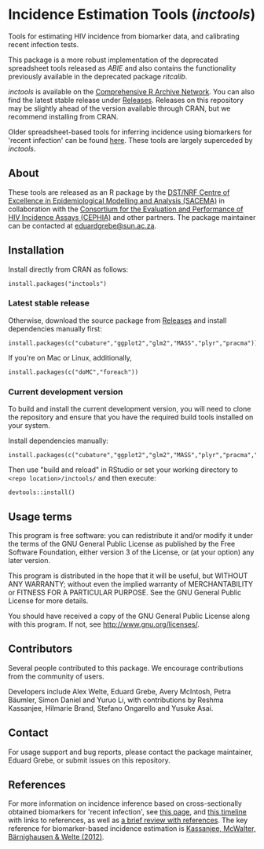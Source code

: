 # Incidence Estimation Tools (*inctools*)

Tools for estimating HIV incidence from biomarker data, and calibrating recent infection tests.

This package is a more robust implementation of the deprecated spreadsheet tools released as *ABIE* and also contains the functionality previously available in the deprecated package *ritcalib*.

*inctools* is available on the [Comprehensive R Archive Network](https://cran.r-project.org/web/packages/inctools/index.html). You can also find the latest stable release under [Releases](https://github.com/SACEMA/inctools/releases). Releases on this repository may be slightly ahead of the version available through CRAN, but we recommend installing from CRAN.

Older spreadsheet-based tools for inferring incidence using biomarkers for 'recent infection' can be found [here](http://www.incidence-estimation.org/page/tools-for-incidence-from-biomarkers-for-recent-infection). These tools are largely superceded by *inctools*.

## About

These tools are released as an R package by the [DST/NRF Centre of Excellence in Epidemiological Modelling and Analysis (SACEMA)](http://www.sacema.org/) in collaboration with the [Consortium for the Evaluation and Performance of HIV Incidence Assays (CEPHIA)](http://www.incidence-estimation.org/page/cephia) and other partners. The package maintainer can be contacted at [eduardgrebe@sun.ac.za](mailto:eduardgrebe@sun.ac.za).

## Installation

Install directly from CRAN as follows:

```
install.packages("inctools")
```

### Latest stable release

Otherwise, download the source package from [Releases](https://github.com/SACEMA/inctools/releases) and install dependencies manually first:

```
install.packages(c("cubature","ggplot2","glm2","MASS","plyr","pracma"))
```

If you're on Mac or Linux, additionally,

```
install.packages(c("doMC","foreach"))
```

### Current development version

To build and install the current development version, you will need to clone the repository and ensure that you have the required build tools installed on your system.

Install dependencies manually:

```
install.packages(c("cubature","ggplot2","glm2","MASS","plyr","pracma","foreach","snow","doSNOW","devtools","knitr","roxygen2"))
```

Then use "build and reload" in RStudio or set your working directory to `<repo location>/inctools/` and then execute:

```
devtools::install()
```

## Usage terms

This program is free software: you can redistribute it and/or modify
it under the terms of the GNU General Public License as published by
the Free Software Foundation, either version 3 of the License, or
(at your option) any later version.

This program is distributed in the hope that it will be useful,
but WITHOUT ANY WARRANTY; without even the implied warranty of
MERCHANTABILITY or FITNESS FOR A PARTICULAR PURPOSE.  See the
GNU General Public License for more details.

You should have received a copy of the GNU General Public License
along with this program.  If not, see <http://www.gnu.org/licenses/>.

## Contributors

Several people contributed to this package. We encourage contributions from the community of users.

Developers include Alex Welte, Eduard Grebe, Avery McIntosh, Petra Bäumler, Simon Daniel and Yuruo Li, with contributions by Reshma Kassanjee, Hilmarie Brand, Stefano Ongarello and Yusuke Asai.

## Contact

For usage support and bug reports, please contact the package maintainer, Eduard Grebe, or submit issues on this repository.

## References

For more information on incidence inference based on cross-sectionally obtained biomarkers for 'recent infection', see [this page](http://www.incidence-estimation.org/page/theory-cross-sectional-recent-infection-tests), and [this timeline](http://www.incidence-estimation.org/page/timeline) with links to references, as well as [a brief review with references](http://www.incidence-estimation.org/page/theory-review-and-references-incidence-inference-using-biomarkers-for-recent-infection). The key reference for biomarker-based incidence estimation is [Kassanjee, McWalter, Bärnighausen & Welte (2012)](http://dx.doi.org/10.1097/EDE.0b013e3182576c07).
